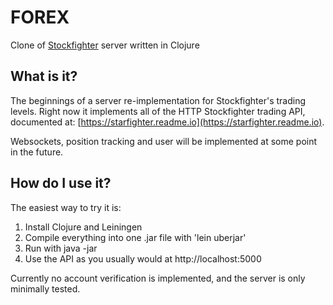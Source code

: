 # FOREX
Clone of [Stockfighter](https://www.stockfighter.io) server written in Clojure

## What is it?

The beginnings of a server re-implementation for Stockfighter's trading levels.  Right now it implements all of the 
HTTP Stockfighter trading API, documented at: [https://starfighter.readme.io](https://starfighter.readme.io).

Websockets, position tracking and user will be implemented at some point in the future.

## How do I use it?

The easiest way to try it is:

  1. Install Clojure and Leiningen
  2. Compile everything into one .jar file with 'lein uberjar'
  3. Run with java -jar <jar name here>
  4. Use the API as you usually would at http://localhost:5000

Currently no account verification is implemented, and the server is only minimally tested.
